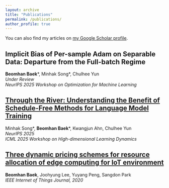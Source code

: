 ```yaml
---
layout: archive
title: "Publications"
permalink: /publications/
author_profile: true
---
```


<!-- If you have a Google Scholar profile, uncomment and replace the link -->
You can also find my articles on [my Google Scholar profile](https://scholar.google.com/citations?user=SOkJ11kAAAAJ).

<!-- Publication list starts -->

<!-- Replace this with each publication entry manually or via another script -->
## Implicit Bias of Per-sample Adam on Separable Data: Departure from the Full-batch Regime
  **Beomhan Baek**\*, Minhak Song\*, Chulhee Yun  
  _Under Review_  
  _NeurIPS 2025 Workshop on Optimization for Machine Learning_

## [Through the River: Understanding the Benefit of Schedule-Free Methods for Language Model Training](https://arxiv.org/abs/2507.09846)
  Minhak Song\*, **Beomhan Baek**\*, Kwangjun Ahn, Chulhee Yun  
  _NeurIPS 2025_  
  _ICML 2025 Workshop on High-dimensional Learning Dynamics_

## [Three dynamic pricing schemes for resource allocation of edge computing for IoT environment](https://ieeexplore.ieee.org/abstract/document/8959172)
  **Beomhan Baek**, Joohyung Lee, Yuyang Peng, Sangdon Park  
  _IEEE Internet of Things Journal, 2020_

<!-- Or, if no category is used, just list them all: -->